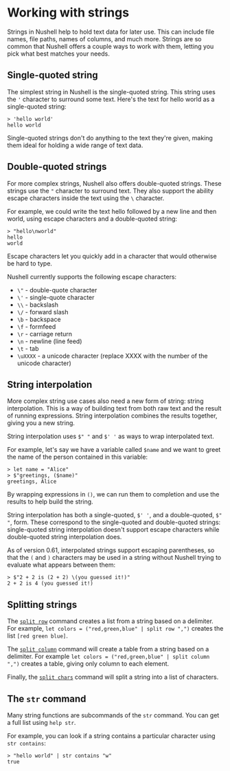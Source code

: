 # Working with strings

Strings in Nushell help to hold text data for later use. This can include file names, file paths, names of columns,
and much more. Strings are so common that Nushell offers a couple ways to work with them, letting you pick what best
matches your needs.

## Single-quoted string

The simplest string in Nushell is the single-quoted string. This string uses the `'` character to surround some text. Here's the text for hello world as a single-quoted string:

```
> 'hello world'
hello world
```

Single-quoted strings don't do anything to the text they're given, making them ideal for holding a wide range
of text data.

## Double-quoted strings

For more complex strings, Nushell also offers double-quoted strings. These strings use the `"` character to surround text. They also support the ability escape characters inside the text using the `\` character.

For example, we could write the text hello followed by a new line and then world, using escape characters and a double-quoted string:

```
> "hello\nworld"
hello
world
```

Escape characters let you quickly add in a character that would otherwise be hard to type.

Nushell currently supports the following escape characters:

- `\"` - double-quote character
- `\'` - single-quote character
- `\\` - backslash
- `\/` - forward slash
- `\b` - backspace
- `\f` - formfeed
- `\r` - carriage return
- `\n` - newline (line feed)
- `\t` - tab
- `\uXXXX` - a unicode character (replace XXXX with the number of the unicode character)

## String interpolation

More complex string use cases also need a new form of string: string interpolation. This is a way of building text from both raw text and the result of running expressions. String interpolation combines the results together, giving you a new string.

String interpolation uses `$" "` and `$' '` as ways to wrap interpolated text.

For example, let's say we have a variable called `$name` and we want to greet the name of the person contained in this variable:

```
> let name = "Alice"
> $"greetings, ($name)"
greetings, Alice
```

By wrapping expressions in `()`, we can run them to completion and use the results to help build the string.

String interpolation has both a single-quoted, `$' '`, and a double-quoted, `$" "`, form. These correspond to the single-quoted and double-quoted strings: single-quoted string interpolation doesn't support escape characters while double-quoted string interpolation does.

As of version 0.61, interpolated strings support escaping parentheses, so that the `(` and `)` characters may be used in a string without Nushell trying to evaluate what appears between them:

```
> $"2 + 2 is (2 + 2) \(you guessed it!)"
2 + 2 is 4 (you guessed it!)
```

## Splitting strings

The [`split row`](commands/split_row.md) command creates a list from a string based on a delimiter.
For example, `let colors = ("red,green,blue" | split row ",")` creates the list `[red green blue]`.

The [`split column`](commands/split_column.md) command will create a table from a string based on a delimiter. For example `let colors = ("red,green,blue" | split column ",")` creates a table, giving only column to each element.

Finally, the [`split chars`](commands/split_chars.md) command will split a string into a list of characters.

## The `str` command

Many string functions are subcommands of the `str` command. You can get a full list using `help str`.

For example, you can look if a string contains a particular character using `str contains`:

```
> "hello world" | str contains "w"
true
```
